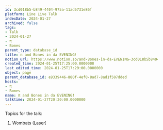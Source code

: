 ```yaml
---
id: 3cd018b5-b849-4404-975a-11ad5731e86f
platform: Line Live Talk
indexDate: 2024-01-27
archived: false
tags:
- Talk
- 2024-01-27
- π
- Bones
parent_type: database_id
title: π and Bones in da EVENING!
notion_url: https://www.notion.so/and-Bones-in-da-EVENING-3cd018b5b8494404975a11ad5731e86f
created_time: 2024-01-25T17:25:00.0000000
last_edited_time: 2024-01-25T17:29:00.0000000
object: page
parent_database_id: e9339446-880f-4ef0-8ad7-8ad1f507dded
hosts:
- π
- Bones
name: π and Bones in da EVENING!
talktime: 2024-01-27T20:30:00.0000000
---
```


Topics for the talk:
1. Wombats (Laser)

























